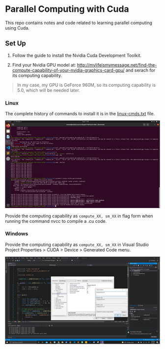 # Parallel Computing with Cuda

This repo contains notes and code related to learning parallel computing using Cuda.

## Set Up

1. Follow the guide to install the Nvidia Cuda Development Toolkit.

2. Find your Nvidia GPU model at: http://mylifeismymessage.net/find-the-compute-capability-of-your-nvidia-graphics-card-gpu/ and serach for its computing capability.

> In my case, my GPU is GeForce 960M, so its computing capability is 5.0, which will be needed later.

### Linux

The complete history of commands to install it is in the [linux-cmds.txt](https://github.com/the-other-mariana/parallel-computing-cuda/blob/master/cuda-cmds.txt) file. <br />

![image](https://github.com/the-other-mariana/parallel-computing-cuda/blob/master/media/linux-setup.jpeg?raw=true) <br />

Provide the computing capability as `compute_XX, sm_XX` in flag form when running the command nvcc to compile a .cu code.

### Windows

Provide the computing capability as `compute_XX, sm_XX` in Visual Studio Project Properties > CUDA > Device > Generated Code menu.

![image](https://github.com/the-other-mariana/parallel-computing-cuda/blob/master/media/win-setup.jpeg?raw=true) <br />

